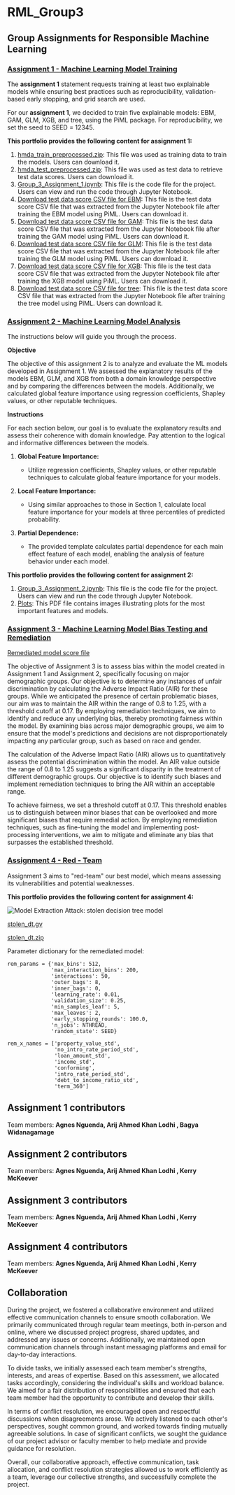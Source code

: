 # RML_Group3
## **Group Assignments for Responsible Machine Learning**

### [**Assignment 1 - Machine Learning Model Training**](https://github.com/arijlodhi/RML_Group3/blob/main/Group_3_Assignment_1.ipynb)

The **assignment 1** statement requests training at least two explainable models while ensuring best practices such as reproducibility, validation-based early stopping, and grid search are used.

For our **assignment 1**, we decided to train five explainable models: EBM, GAM, GLM, XGB, and tree, using the PiML package. For reproducibility, we set the seed to SEED = 12345.

**This portfolio provides the following content for assignment 1:**

1. [hmda_train_preprocessed.zip](https://github.com/arijlodhi/RML_Group3/blob/main/hmda_train_preprocessed.zip): This file was used as training data to train the models. Users can download it.
2. [hmda_test_preprocessed.zip](https://github.com/arijlodhi/RML_Group3/blob/main/hmda_test_preprocessed.zip): This file was used as test data to retrieve test data scores. Users can download it.
3.  [Group_3_Assignment_1.ipynb](https://github.com/arijlodhi/RML_Group3/blob/main/Group_3_Assignment_1.ipynb): This file is the code file for the project. Users can view and run the code through Jupyter Notebook.
4. [Download test data score CSV file for EBM](https://github.com/arijlodhi/RML_Group3/blob/main/group3_piml_EBM.csv): This file is the test data score CSV file that was extracted from the Jupyter Notebook file after training the EBM model using PiML. Users can download it.
5. [Download test data score CSV file for GAM](https://github.com/arijlodhi/RML_Group3/blob/main/group3_piml_GAM.csv): This file is the test data score CSV file that was extracted from the Jupyter Notebook file after training the GAM model using PiML. Users can download it.
6. [Download test data score CSV file for GLM](https://github.com/arijlodhi/RML_Group3/blob/main/group3_piml_GLM.csv): This file is the test data score CSV file that was extracted from the Jupyter Notebook file after training the GLM model using PiML. Users can download it.
7. [Download test data score CSV file for XGB](https://github.com/arijlodhi/RML_Group3/blob/main/group3_piml_XGB.csv): This file is the test data score CSV file that was extracted from the Jupyter Notebook file after training the XGB model using PiML. Users can download it.
8. [Download test data score CSV file for tree](https://github.com/arijlodhi/RML_Group3/blob/main/group3_piml_tree.csv): This file is the test data score CSV file that was extracted from the Jupyter Notebook file after training the tree model using PiML. Users can download it.

### [**Assignment 2 - Machine Learning Model Analysis**](https://github.com/arijlodhi/RML_Group3/blob/main/Group_3_Assignment_2.ipynb)


The instructions below will guide you through the process.

**Objective**

The objective of this assignment 2 is to analyze and evaluate the ML models developed in Assignment 1. We assessed the explanatory results of the models EBM, GLM, and XGB from both a domain knowledge perspective and by comparing the differences between the models. Additionally, we calculated global feature importance using regression coefficients, Shapley values, or other reputable techniques.

**Instructions**

For each section below, our goal is to evaluate the explanatory results and assess their coherence with domain knowledge. Pay attention to the logical and informative differences between the models.

1. **Global Feature Importance:**
   - Utilize regression coefficients, Shapley values, or other reputable techniques to calculate global feature importance for your models.

2. **Local Feature Importance:**
   - Using similar approaches to those in Section 1, calculate local feature importance for your models at three percentiles of predicted probability.

3. **Partial Dependence:**
   - The provided template calculates partial dependence for each main effect feature of each model, enabling the analysis of feature behavior under each model.

**This portfolio provides the following content for assignment 2:**

1. [Group_3_Assignment_2.ipynb](https://github.com/arijlodhi/RML_Group3/blob/main/Group_3_Assignment_2.ipynb): This file is the code file for the project. Users can view and run the code through Jupyter Notebook.
2. [Plots](https://github.com/arijlodhi/RML_Group3/blob/main/RML_assignment2.pdf): This PDF file contains images illustrating plots for the most important features and models.

### [**Assignment 3 - Machine Learning Model Bias Testing and Remediation**](https://github.com/arijlodhi/RML_Group3/blob/main/Group_3_Assignment_4.ipynb)

[Remediated model score file](https://github.com/arijlodhi/RML_Group3/blob/main/ph_rem_ebm_2023_06_22_02_23_32.csv)

The objective of Assignment 3 is to assess bias within the model created in Assignment 1 and Assignment 2, specifically focusing on major demographic groups. Our objective is to determine any instances of unfair discrimination by calculating the Adverse Impact Ratio (AIR) for these groups. While we anticipated the presence of certain problematic biases, our aim was to maintain the AIR within the range of 0.8 to 1.25, with a threshold cutoff at 0.17. By employing remediation techniques, we aim to identify and reduce any underlying bias, thereby promoting fairness within the model. By examining bias across major demographic groups, we aim to ensure that the model's predictions and decisions are not disproportionately impacting any particular group, such as based on race and gender.

The calculation of the Adverse Impact Ratio (AIR) allows us to quantitatively assess the potential discrimination within the model. An AIR value outside the range of 0.8 to 1.25 suggests a significant disparity in the treatment of different demographic groups. Our objective is to identify such biases and implement remediation techniques to bring the AIR within an acceptable range.

To achieve fairness, we set a threshold cutoff at 0.17. This threshold enables us to distinguish between minor biases that can be overlooked and more significant biases that require remedial action. By employing remediation techniques, such as fine-tuning the model and implementing post-processing interventions, we aim to mitigate and eliminate any bias that surpasses the established threshold.

### [**Assignment 4 - Red - Team**](https://github.com/arijlodhi/RML_Group3/blob/main/Group_3_Assignment_4.ipynb)

Assignment 3 aims to "red-team" our best model, which means assessing its vulnerabilities and potential weaknesses.

**This portfolio provides the following content for assignment 4:**

![Model Extraction Attack: stolen decision tree model](https://github.com/arijlodhi/RML_Group3/blob/main/stolen_dt.png)

[stolen_dt.gv](https://github.com/arijlodhi/RML_Group3/blob/main/stolen_dt.gv)

[stolen_dt.zip](https://github.com/arijlodhi/RML_Group3/blob/main/stolen_dt.zip)


Parameter dictionary for the remediated model: 

```
rem_params = {'max_bins': 512,
              'max_interaction_bins': 200,
              'interactions': 50,
              'outer_bags': 8,
              'inner_bags': 0,
              'learning_rate': 0.01,
              'validation_size': 0.25,
              'min_samples_leaf': 5,
              'max_leaves': 2,
              'early_stopping_rounds': 100.0,
              'n_jobs': NTHREAD,
              'random_state': SEED}

rem_x_names = ['property_value_std',
               'no_intro_rate_period_std',
               'loan_amount_std',
               'income_std',
               'conforming',
               'intro_rate_period_std',
               'debt_to_income_ratio_std',
               'term_360']

```

## Assignment 1 contributors
Team members: **Agnes Nguenda, Arij Ahmed Khan Lodhi , Bagya Widanagamage**

## Assignment 2 contributors
Team members: **Agnes Nguenda, Arij Ahmed Khan Lodhi , Kerry McKeever**

## Assignment 3 contributors
Team members: **Agnes Nguenda, Arij Ahmed Khan Lodhi , Kerry McKeever**

## Assignment 4 contributors
Team members: **Agnes Nguenda, Arij Ahmed Khan Lodhi , Kerry McKeever**

## Collaboration
During the project, we fostered a collaborative environment and utilized effective communication channels to ensure smooth collaboration. We primarily communicated through regular team meetings, both in-person and online, where we discussed project progress, shared updates, and addressed any issues or concerns. Additionally, we maintained open communication channels through instant messaging platforms and email for day-to-day interactions.

To divide tasks, we initially assessed each team member's strengths, interests, and areas of expertise. Based on this assessment, we allocated tasks accordingly, considering the individual's skills and workload balance. We aimed for a fair distribution of responsibilities and ensured that each team member had the opportunity to contribute and develop their skills.

In terms of conflict resolution, we encouraged open and respectful discussions when disagreements arose. We actively listened to each other's perspectives, sought common ground, and worked towards finding mutually agreeable solutions. In case of significant conflicts, we sought the guidance of our project advisor or faculty member to help mediate and provide guidance for resolution.

Overall, our collaborative approach, effective communication, task allocation, and conflict resolution strategies allowed us to work efficiently as a team, leverage our collective strengths, and successfully complete the project.
